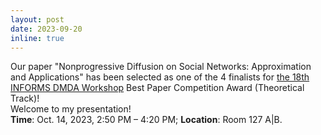 ```yaml
---
layout: post
date: 2023-09-20
inline: true
---
```


Our paper "Nonprogressive Diffusion on Social Networks: Approximation and Applications" has been selected as one of the 4 finalists for [the 18th INFORMS DMDA Workshop](https://sites.google.com/view/dmdaworkshop2023) Best Paper Competition Award (Theoretical Track)!
<br>
Welcome to my presentation!
<br>
__Time__: Oct. 14, 2023, 2:50 PM – 4:20 PM; __Location__: Room 127 A|B.
